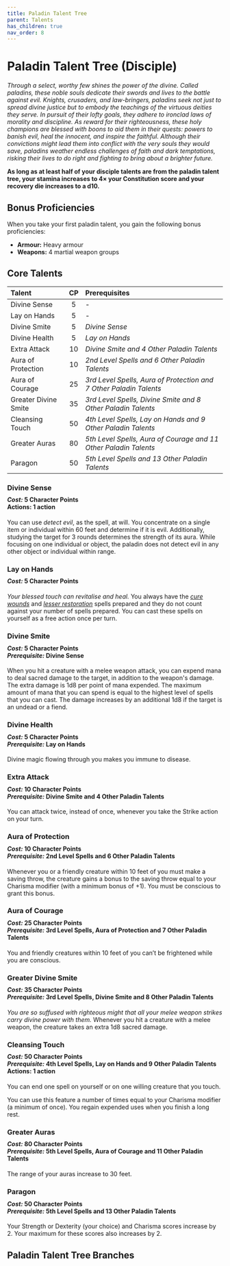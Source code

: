 ```yaml
---
title: Paladin Talent Tree
parent: Talents
has_children: true
nav_order: 8
---
```


# Paladin Talent Tree (Disciple)
*Through a select, worthy few shines the power of the divine. Called paladins, these noble souls dedicate their swords and lives to the battle against evil. Knights, crusaders, and law-bringers, paladins seek not just to spread divine justice but to embody the teachings of the virtuous deities they serve. In pursuit of their lofty goals, they adhere to ironclad laws of morality and discipline. As reward for their righteousness, these holy champions are blessed with boons to aid them in their quests: powers to banish evil, heal the innocent, and inspire the faithful. Although their convictions might lead them into conflict with the very souls they would save, paladins weather endless challenges of faith and dark temptations, risking their lives to do right and fighting to bring about a brighter future.*

**As long as at least half of your disciple talents are from the paladin talent tree, your stamina increases to 4× your Constitution score and your recovery die increases to a d10.**

## Bonus Proficiencies
When you take your first paladin talent, you gain the following bonus proficiencies:
* **Armour:** Heavy armour
* **Weapons:** 4 martial weapon groups

## Core Talents

| Talent | CP | Prerequisites |
|:-------|:--:|:--------------|
| Divine Sense | 5 | - |
| Lay on Hands | 5 | - | - |
| Divine Smite | 5 | *Divine Sense* |
| Divine Health | 5 | *Lay on Hands* |
| Extra Attack | 10 | *Divine Smite and 4 Other Paladin Talents* |
| Aura of Protection | 10 | *2nd Level Spells and 6 Other Paladin Talents* |
| Aura of Courage | 25 | *3rd Level Spells, Aura of Protection and 7 Other Paladin Talents* |
| Greater Divine Smite | 35 | *3rd Level Spells, Divine Smite and 8 Other Paladin Talents* |
| Cleansing Touch | 50 | *4th Level Spells, Lay on Hands and 9 Other Paladin Talents* | 
| Greater Auras | 80 | *5th Level Spells, Aura of Courage and 11 Other Paladin Talents* | 
| Paragon | 50 | *5th Level Spells and 13 Other Paladin Talents* | 

### Divine Sense

<div style="margin-top:-10px;"></div>

#### *Cost:* 5 Character Points<br>**Actions:** 1 action
You can use *detect evil*, as the spell, at will. You concentrate on a single item or individual within 60 feet and determine if it is evil. Additionally, studying the target for 3 rounds determines the strength of its aura. While focusing on one individual or object, the paladin does not detect evil in any other object or individual within range.

### Lay on Hands

<div style="margin-top:-10px;"></div>

#### *Cost:* 5 Character Points
*Your blessed touch can revitalise and heal.* You always have the [*cure wounds*](https://stormchaserroleplaying.com/stormchaserRPG/Spells/Level1/Evocation/#cure-wounds) and [*lesser restoration*](https://stormchaserroleplaying.com/stormchaserRPG/Spells/Level2/Abjuration/#lesser-restoration) spells prepared and they do not count against your number of spells prepared. You can cast these spells on yourself as a free action once per turn.

### Divine Smite

<div style="margin-top:-10px;"></div>

#### *Cost:* 5 Character Points<br>*Prerequisite:* Divine Sense
When you hit a creature with a melee weapon attack, you can expend mana to deal sacred damage to the target, in addition to the weapon's damage. The extra damage is 1d8 per point of mana expended. The maximum amount of mana that you can spend is equal to the highest level of spells that you can cast. The damage increases by an additional 1d8 if the target is an undead or a fiend.

### Divine Health

<div style="margin-top:-10px;"></div>

#### *Cost:* 5 Character Points<br>*Prerequisite:* Lay on Hands
Divine magic flowing through you makes you immune to disease.

### Extra Attack

<div style="margin-top:-10px;"></div>

#### *Cost:* 10 Character Points<br>*Prerequisite:* Divine Smite and 4 Other Paladin Talents
You can attack twice, instead of once, whenever you take the Strike action on your turn.

### Aura of Protection

<div style="margin-top:-10px;"></div>

#### *Cost:* 10 Character Points<br>*Prerequisite:* 2nd Level Spells and 6 Other Paladin Talents
Whenever you or a friendly creature within 10 feet of you must make a saving throw, the creature gains a bonus to the saving throw equal to your Charisma modifier (with a minimum bonus of +1). You must be conscious to grant this bonus.

### Aura of Courage

<div style="margin-top:-10px;"></div>

#### *Cost:* 25 Character Points<br>*Prerequisite:* 3rd Level Spells, Aura of Protection and 7 Other Paladin Talents
You and friendly creatures within 10 feet of you can’t be frightened while you are conscious.

### Greater Divine Smite

<div style="margin-top:-10px;"></div>

#### *Cost:* 35 Character Points<br>*Prerequisite:* 3rd Level Spells, Divine Smite and 8 Other Paladin Talents
*You are so suffused with righteous might that all your melee weapon strikes carry divine power with them.* Whenever you hit a creature with a melee weapon, the creature takes an extra 1d8 sacred damage.

### Cleansing Touch

<div style="margin-top:-10px;"></div>

#### *Cost:* 50 Character Points<br>*Prerequisite:* 4th Level Spells, Lay on Hands and 9 Other Paladin Talents<br>**Actions:** 1 action
You can end one spell on yourself or on one willing creature that you touch.

You can use this feature a number of times equal to your Charisma modifier (a minimum of once). You regain expended uses when you finish a long rest.

### Greater Auras

<div style="margin-top:-10px;"></div>

#### *Cost:* 80 Character Points<br>*Prerequisite:* 5th Level Spells, Aura of Courage and 11 Other Paladin Talents
The range of your auras increase to 30 feet.

### Paragon

<div style="margin-top:-10px;"></div>

#### *Cost:* 50 Character Points<br>*Prerequisite:* 5th Level Spells and 13 Other Paladin Talents
Your Strength or Dexterity (your choice) and Charisma scores increase by 2. Your maximum for these scores also increases by 2.

## Paladin Talent Tree Branches
